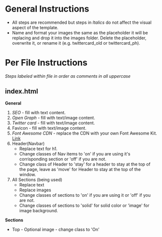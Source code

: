 # General Instructions

* All steps are recommended but steps in *Italics* do not affect the visual aspect of the template.
* Name and format your images the same as the placeholder it will be replacing and drop it into the images folder. Delete the placeholder, overwrite it, or rename it (e.g. twittercard_old or twittercard_ph).

# Per File Instructions

*Steps labeled within file in order as comments in all uppercase*

## index.html

**General**
1. *SEO* - fill with text content.
2. *Open Graph* - fill with text/image content.
3. *Twitter card* - fill with text/image content.
4. Favicon - fill with text/image content.
5. *Font Awesome CDN* - replace the CDN with your own Font Awesome Kit. [Link](https://fontawesome.com/)
6. Header(Navbar)
    * Replace text for h1.
    * Change classes of Nav items to 'on' if you are using it's corrisponding section or 'off' if you are not.
    * Change class of Header to 'stay' for a header to stay at the top of the page, leave as 'move' for Header to stay at the top of the window.
7. All Sections (being used)
    * Replace text
    * Replace images
    * Change classes of sections to 'on' if you are using it or 'off' if you are not.
    * Change classes of sections to 'solid' for solid color or 'image' for image background.

**Sections**
* Top - Optional image - change class to 'On'